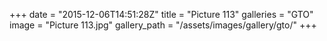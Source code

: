 +++
date = "2015-12-06T14:51:28Z"
title = "Picture 113"
galleries = "GTO"
image = "Picture 113.jpg"
gallery_path = "/assets/images/gallery/gto/"
+++
